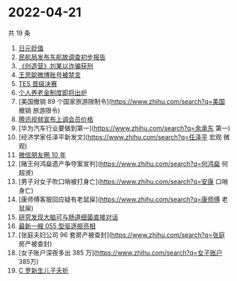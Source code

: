 # 2022-04-21

共 19 条

<!-- BEGIN ZHIHUSEARCH -->
<!-- 最后更新时间 Thu Apr 21 2022 06:10:23 GMT+0800 (China Standard Time) -->
1. [日元贬值](https://www.zhihu.com/search?q=日元贬值)
1. [民航局发布东航故调查初步报告](https://www.zhihu.com/search?q=东航事故报告)
1. [《创造营》刘某以诈骗获刑](https://www.zhihu.com/search?q=刘丞以诈骗)
1. [王思聪微博账号被禁言](https://www.zhihu.com/search?q=王思聪微博账号被禁言)
1. [TES 晋级决赛](https://www.zhihu.com/search?q=tes)
1. [个人养老金制度即将出炉](https://www.zhihu.com/search?q=个人养老金制度)
1. [美国撤销 89 个国家旅游限制令](https://www.zhihu.com/search?q=美国 撤销 旅游限令)
1. [腾讯视频宣布上调会员价格](https://www.zhihu.com/search?q=腾讯视频会员)
1. [华为汽车行业要做到第一](https://www.zhihu.com/search?q=余承东 第一)
1. [经济学家任泽平新发文](https://www.zhihu.com/search?q=任泽平 宏观 微观)
1. [微信朋友圈 10 年](https://www.zhihu.com/search?q=朋友圈)
1. [赌王何鸿燊遗产争夺案宣判](https://www.zhihu.com/search?q=何鸿燊 何超贤)
1. [男子对女子吹口哨被打身亡](https://www.zhihu.com/search?q=安康 口哨 身亡)
1. [康师傅客服回应疑有老鼠屎](https://www.zhihu.com/search?q=康师傅 老鼠屎)
1. [研究发现大脑可与肠道细菌直接对话](https://www.zhihu.com/search?q=大脑可与肠道细菌直接对话)
1. [最新一艘 055 型驱逐舰亮相](https://www.zhihu.com/search?q=055型驱逐舰亮相)
1. [张庭夫妇公司 96 套房产被查封](https://www.zhihu.com/search?q=张庭 房产被查封)
1. [女子账户深夜多出 385 万](https://www.zhihu.com/search?q=女子账户 385万)
1. [C 罗新生儿子夭折](https://www.zhihu.com/search?q=C罗儿子夭折)
<!-- END ZHIHUSEARCH -->
